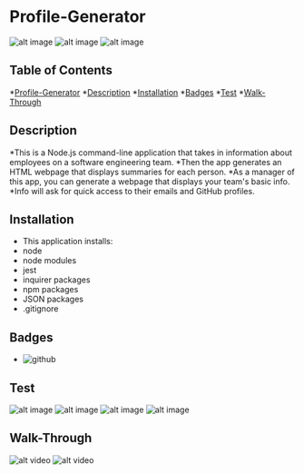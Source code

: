 # Profile-Generator

![alt image](../output/2021-08-03.(8)png)
![alt image](../output/2021-08-03.(9)png)
![alt image](../output/2021-08-03.(10)png)

## Table of Contents

*[Profile-Generator](#Profile-Generator)
*[Description](#Description)
*[Installation](#Installation)
*[Badges](#Badges)
*[Test](#Test)
*[Walk-Through](#Walk-Through)

## Description

*This is a Node.js command-line application that takes in information about employees on a software engineering team.
*Then the app generates an HTML webpage that displays summaries for each person.
*As a manager of this app, you can generate a webpage that displays your team's basic info.
*Info will ask for quick access to their emails and GitHub profiles.

## Installation

* This application installs:
* node
* node modules
* jest
* inquirer packages
* npm packages
* JSON packages
* .gitignore

## Badges

* ![github](https://github.com/Maalie04/Profile-Generator)


## Test

![alt image](../output/2021-08-03.png)
![alt image](../output/2021-08-03.(5)png)
![alt image](../output/2021-08-03.(6)png)
![alt image](../output/2021-08-03.(7)png)

## Walk-Through

![alt video](https://drive.google.com/file/d/1s6JD2u9qWCrUG1Gv_U4rU59lx-Z_tyoj/view)
![alt video](https://drive.google.com/file/d/1V0s5I5h5VqeskOqkS_4WUl9QRVxq0zU3/view)
